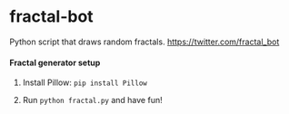 fractal-bot
===========

Python script that draws random fractals. https://twitter.com/fractal_bot

#### Fractal generator setup

1. Install Pillow: `pip install Pillow`

1. Run `python fractal.py` and have fun!
